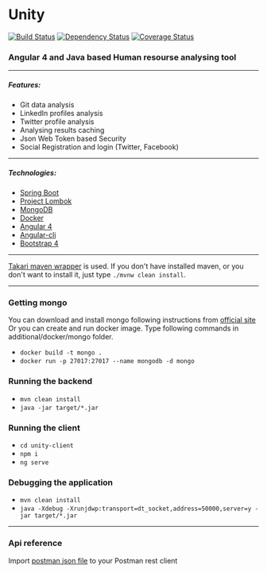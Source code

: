 # Unity
[![Build Status](https://travis-ci.org/vlsidlyarevich/unity.svg?branch=master)](https://travis-ci.org/vlsidlyarevich/unity)
[![Dependency Status](https://www.versioneye.com/user/projects/58028731a23d5200345545db/badge.svg?style=flat-square)](https://www.versioneye.com/user/projects/58028731a23d5200345545db)
[![Coverage Status](https://coveralls.io/repos/github/vlsidlyarevich/unity/badge.svg?branch=master)](https://coveralls.io/github/vlsidlyarevich/unity?branch=master)
### Angular 4 and Java based Human resourse analysing tool

---
##### Features:
* Git data analysis
* LinkedIn profiles analysis
* Twitter profile analysis
* Analysing results caching
* Json Web Token based Security
* Social Registration and login (Twitter, Facebook)

---
##### Technologies:
* [Spring Boot](http://projects.spring.io/spring-boot/)
* [Project Lombok](https://projectlombok.org/)
* [MongoDB](https://www.mongodb.com/)
* [Docker](https://www.docker.com/)
* [Angular 4](https://angular.io/)
* [Angular-cli](https://cli.angular.io/)
* [Bootstrap 4](https://v4-alpha.getbootstrap.com/)

---
[Takari maven wrapper](https://github.com/takari/maven-wrapper) is used.
If you don't have installed maven, or you don't want to install it, just type `./mvnw clean install`.

---
### Getting mongo
You can download and install mongo following instructions from [official site](https://docs.mongodb.com/manual/administration/install-community/)
Or you can create and run docker image.
Type following commands in additional/docker/mongo folder.
* `docker build -t mongo .`
* `docker run -p 27017:27017 --name mongodb -d mongo`


### Running the backend
* `mvn clean install`
* `java -jar target/*.jar`

### Running the client
* `cd unity-client`
* `npm i`
* `ng serve`

### Debugging the application
* `mvn clean install`
* `java -Xdebug -Xrunjdwp:transport=dt_socket,address=50000,server=y -jar target/*.jar`

---
### Api reference

Import [postman json file](https://github.com/vlsidlyarevich/unity/blob/master/additional/api/postman/unity%20api.postman_collection.json) to your Postman rest client
